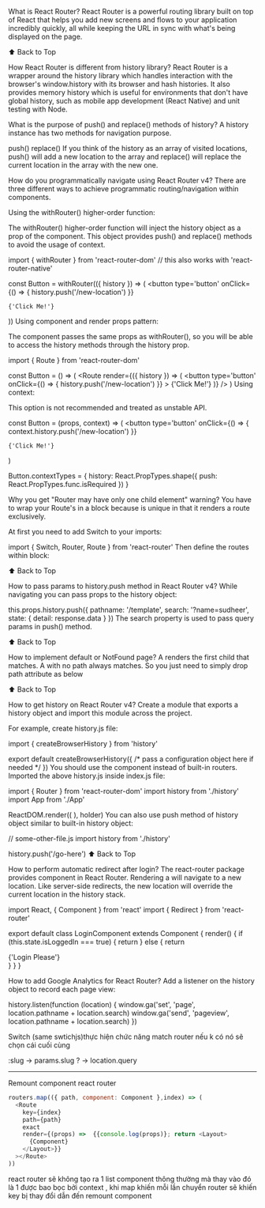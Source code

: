 What is React Router?
React Router is a powerful routing library built on top of React that helps you add new screens and flows to your application incredibly quickly, all while keeping the URL in sync with what's being displayed on the page.

⬆ Back to Top

How React Router is different from history library?
React Router is a wrapper around the history library which handles interaction with the browser's window.history with its browser and hash histories. It also provides memory history which is useful for environments that don't have global history, such as mobile app development (React Native) and unit testing with Node.


What is the purpose of push() and replace() methods of history?
A history instance has two methods for navigation purpose.

push()
replace()
If you think of the history as an array of visited locations, push() will add a new location to the array and replace() will replace the current location in the array with the new one.


How do you programmatically navigate using React Router v4?
There are three different ways to achieve programmatic routing/navigation within components.

Using the withRouter() higher-order function:

The withRouter() higher-order function will inject the history object as a prop of the component. This object provides push() and replace() methods to avoid the usage of context.

import { withRouter } from 'react-router-dom' // this also works with 'react-router-native'

const Button = withRouter(({ history }) => (
  <button
    type='button'
    onClick={() => { history.push('/new-location') }}
  >
    {'Click Me!'}
  </button>
))
Using <Route> component and render props pattern:

The <Route> component passes the same props as withRouter(), so you will be able to access the history methods through the history prop.

import { Route } from 'react-router-dom'

const Button = () => (
  <Route render={({ history }) => (
    <button
      type='button'
      onClick={() => { history.push('/new-location') }}
    >
      {'Click Me!'}
    </button>
  )} />
)
Using context:

This option is not recommended and treated as unstable API.

const Button = (props, context) => (
  <button
    type='button'
    onClick={() => {
      context.history.push('/new-location')
    }}
  >
    {'Click Me!'}
  </button>
)

Button.contextTypes = {
  history: React.PropTypes.shape({
    push: React.PropTypes.func.isRequired
  })
}

Why you get "Router may have only one child element" warning?
You have to wrap your Route's in a <Switch> block because <Switch> is unique in that it renders a route exclusively.

At first you need to add Switch to your imports:

import { Switch, Router, Route } from 'react-router'
Then define the routes within <Switch> block:

<Router>
  <Switch>
    <Route {/* ... */} />
    <Route {/* ... */} />
  </Switch>
</Router>
⬆ Back to Top

How to pass params to history.push method in React Router v4?
While navigating you can pass props to the history object:

this.props.history.push({
  pathname: '/template',
  search: '?name=sudheer',
  state: { detail: response.data }
})
The search property is used to pass query params in push() method.

⬆ Back to Top

How to implement default or NotFound page?
A <Switch> renders the first child <Route> that matches. A <Route> with no path always matches. So you just need to simply drop path attribute as below

<Switch>
  <Route exact path="/" component={Home}/>
  <Route path="/user" component={User}/>
  <Route component={NotFound} />
</Switch>
⬆ Back to Top

How to get history on React Router v4?
Create a module that exports a history object and import this module across the project.

For example, create history.js file:

import { createBrowserHistory } from 'history'

export default createBrowserHistory({
  /* pass a configuration object here if needed */
})
You should use the <Router> component instead of built-in routers. Imported the above history.js inside index.js file:

import { Router } from 'react-router-dom'
import history from './history'
import App from './App'

ReactDOM.render((
  <Router history={history}>
    <App />
  </Router>
), holder)
You can also use push method of history object similar to built-in history object:

// some-other-file.js
import history from './history'

history.push('/go-here')
⬆ Back to Top

How to perform automatic redirect after login?
The react-router package provides <Redirect> component in React Router. Rendering a <Redirect> will navigate to a new location. Like server-side redirects, the new location will override the current location in the history stack.

import React, { Component } from 'react'
import { Redirect } from 'react-router'

export default class LoginComponent extends Component {
  render() {
    if (this.state.isLoggedIn === true) {
      return <Redirect to="/your/redirect/page" />
    } else {
      return <div>{'Login Please'}</div>
    }
  }
}

How to add Google Analytics for React Router?
Add a listener on the history object to record each page view:

history.listen(function (location) {
  window.ga('set', 'page', location.pathname + location.search)
  window.ga('send', 'pageview', location.pathname + location.search)
})

Switch (same swtichjs)thực hiện chức năng match router nếu k có nó sẽ chọn cái cuối cùng


:slug -> params.slug
? -> location.query 

-----
Remount component react router
```js
routers.map(({ path, component: Component },index) => (    
  <Route     
    key={index}
    path={path}  
    exact    
    render={(props) =>  {{console.log(props)}; return <Layout>
      {Component}
    </Layout>}}
  ></Route>   
))
```
react router sẽ không tạo ra 1 list component thông thường mà thay vào đó là 1 <Router> được bao bọc bởi context , khi map khiến mỗi lần chuyển router sẽ khiến key bị thay đổi dẫn đến remount component 
